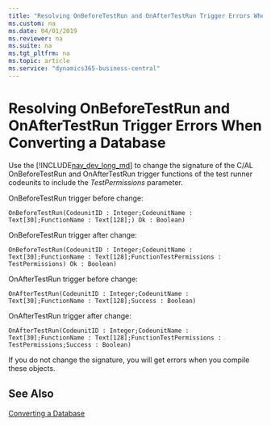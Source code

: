 ```yaml
---
title: "Resolving OnBeforeTestRun and OnAfterTestRun Trigger Errors When Converting a Database"
ms.custom: na
ms.date: 04/01/2019
ms.reviewer: na
ms.suite: na
ms.tgt_pltfrm: na
ms.topic: article
ms.service: "dynamics365-business-central"
---
```


# Resolving OnBeforeTestRun and OnAfterTestRun Trigger Errors When Converting a Database

Use the [!INCLUDE[nav_dev_long_md](../developer/includes/nav_dev_long_md.md)] to change the signature of the C/AL OnBeforeTestRun and OnAfterTestRun trigger functions of the test runner codeunits to include the *TestPermissions* parameter.

OnBeforeTestRun trigger before change:
```
OnBeforeTestRun(CodeunitID : Integer;CodeunitName : Text[30];FunctionName : Text[128];) Ok : Boolean)
```
OnBeforeTestRun trigger after change:
```
OnBeforeTestRun(CodeunitID : Integer;CodeunitName : Text[30];FunctionName : Text[128];FunctionTestPermissions : TestPermissions) Ok : Boolean)
```
OnAfterTestRun trigger before change:
```
OnAfterTestRun(CodeunitID : Integer;CodeunitName : Text[30];FunctionName : Text[128];Success : Boolean)
```
OnAfterTestRun trigger after change:
```
OnAfterTestRun(CodeunitID : Integer;CodeunitName : Text[30];FunctionName : Text[128];FunctionTestPermissions : TestPermissions;Success : Boolean)
```
If you do not change the signature, you will get errors when you compile these objects.

## See Also  
 [Converting a Database](Converting-a-Database.md)  
